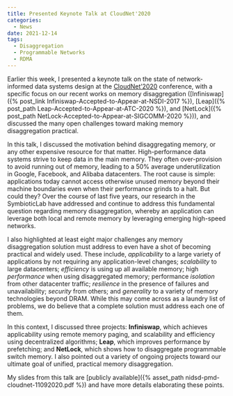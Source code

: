```yaml
---
title: Presented Keynote Talk at CloudNet'2020
categories:
  - News
date: 2021-12-14
tags:
  - Disaggregation
  - Programmable Networks
  - RDMA
---
```


Earlier this week, I presented a keynote talk on the state of network-informed data systems design at the [CloudNet’2020](https://cloudnet2020.ieee-cloudnet.org/) conference, with a specific focus on our recent works on memory disaggregation ([Infiniswap]({% post_link Infiniswap-Accepted-to-Appear-at-NSDI-2017 %}), [Leap]({% post_path Leap-Accepted-to-Appear-at-ATC-2020 %}), and [NetLock]({% post_path NetLock-Accepted-to-Appear-at-SIGCOMM-2020 %})), and discussed the many open challenges toward making memory disaggregation practical.

In this talk, I discussed the motivation behind disaggregating memory, or any other expensive resource for that matter. High-performance data systems strive to keep data in the main memory. They often over-provision to avoid running out of memory, leading to a 50% average underutilization in Google, Facebook, and Alibaba datacenters. The root cause is simple: applications today cannot access otherwise unused memory beyond their machine boundaries even when their performance grinds to a halt. But could they? Over the course of last five years, our research in the SymbioticLab have addressed and continue to address this fundamental question regarding memory disaggregation, whereby an application can leverage both local and remote memory by leveraging emerging high-speed networks.

I also highlighted at least eight major challenges any memory disaggregation solution must address to even have a shot of becoming practical and widely used. These include, _applicability_ to a large variety of applications by not requiring any application-level changes; _scalability_ to large datacenters; _efficiency_ is using up all available memory; high _performance_ when using disaggregated memory; performance _isolation_ from other datacenter traffic; _resilience_ in the presence of failures and unavailability; _security_ from others; and _generality_ to a variety of memory technologies beyond DRAM. While this may come across as a laundry list of problems, we do believe that a complete solution must address each one of them.

In this context, I discussed three projects: **Infiniswap**, which achieves applicability using remote memory paging, and scalability and efficiency using decentralized algorithms; **Leap**, which improves performance by prefetching; and **NetLock**, which shows how to disaggregate programmable switch memory. I also pointed out a variety of ongoing projects toward our ultimate goal of unified, practical memory disaggregation.

My slides from this talk are [publicly available]({% asset_path nidsd-pmd-cloudnet-11092020.pdf %}) and have more details elaborating these points.
